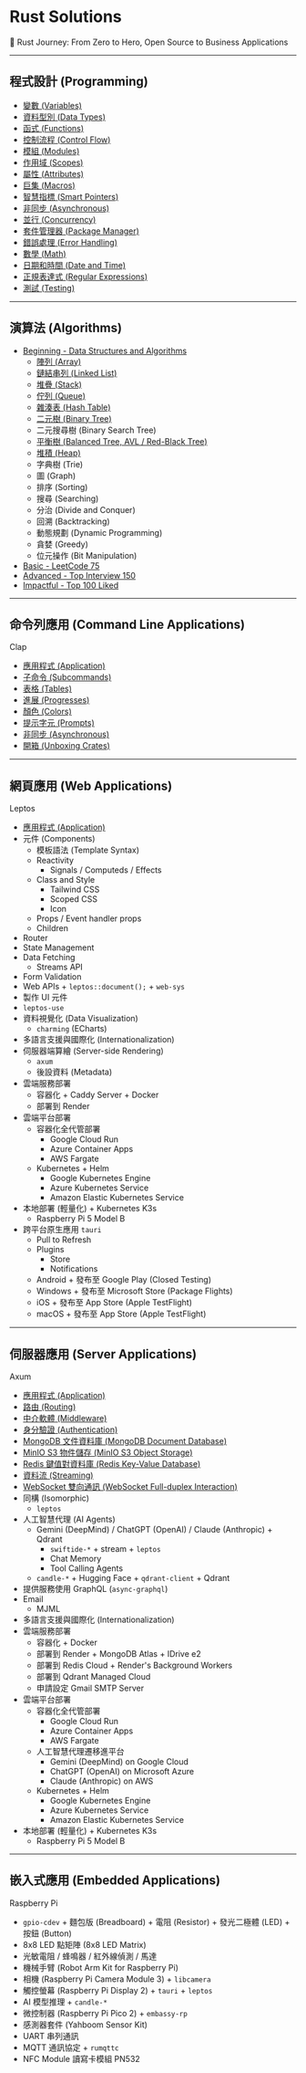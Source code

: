 # Rust Solutions

🦀 Rust Journey: From Zero to Hero, Open Source to Business Applications

---

## 程式設計 (Programming)

- [變數 (Variables)](./programming/Variables.md)
- [資料型別 (Data Types)](./programming/DataTypes.md)
- [函式 (Functions)](./programming/Functions.md)
- [控制流程 (Control Flow)](./programming/ControlFlow.md)
- [模組 (Modules)](./programming/Modules.md)
- [作用域 (Scopes)](./programming/Scopes.md)
- [屬性 (Attributes)](./programming/Attributes.md)
- [巨集 (Macros)](./programming/Macros.md)
- [智慧指標 (Smart Pointers)](./programming/SmartPointers.md)
- [非同步 (Asynchronous)](./programming/Asynchronous.md)
- [並行 (Concurrency)](./programming/Concurrency.md)
- [套件管理器 (Package Manager)](./programming/PackageManager.md)
- [錯誤處理 (Error Handling)](./programming/ErrorHandling.md)
- [數學 (Math)](./programming/Math.md)
- [日期和時間 (Date and Time)](./programming/DateAndTime.md)
- [正規表達式 (Regular Expressions)](./programming/RegularExpressions.md)
- [測試 (Testing)](./programming/Testing.md)

---

## 演算法 (Algorithms)

- [Beginning - Data Structures and Algorithms](./algorithms/Beginning.md)
  - [陣列 (Array)](./algorithms/Beginning.md#陣列-array)
  - [鏈結串列 (Linked List)](./algorithms/Beginning.md#鏈結串列-linked-list)
  - [堆疊 (Stack)](./algorithms/Beginning.md#堆疊-stack)
  - [佇列 (Queue)](./algorithms/Beginning.md#佇列-queue)
  - [雜湊表 (Hash Table)](./algorithms/Beginning.md#雜湊表-hash-table)
  - [二元樹 (Binary Tree)](./algorithms/Beginning.md#二元樹-binary-tree)
  - 二元搜尋樹 (Binary Search Tree)
  - [平衡樹 (Balanced Tree, AVL / Red-Black Tree)](./algorithms/Beginning.md#平衡樹-balanced-tree-avl--red-black-tree)
  - [堆積 (Heap)](./algorithms/Beginning.md#堆積-heap)
  - 字典樹 (Trie)
  - 圖 (Graph)
  - 排序 (Sorting)
  - 搜尋 (Searching)
  - 分治 (Divide and Conquer)
  - 回溯 (Backtracking)
  - 動態規劃 (Dynamic Programming)
  - 貪婪 (Greedy)
  - 位元操作 (Bit Manipulation)
- [Basic - LeetCode 75](./algorithms/Basic.md)
- [Advanced - Top Interview 150](./algorithms/Advanced.md)
- [Impactful - Top 100 Liked](./algorithms/Impactful.md)

---

## 命令列應用 (Command Line Applications)

Clap

- [應用程式 (Application)](./command-line/CommandLine.md#應用程式-application)
- [子命令 (Subcommands)](./command-line/CommandLine.md#子命令-subcommands)
- [表格 (Tables)](./command-line/CommandLine.md#表格-tables)
- [進展 (Progresses)](./command-line/CommandLine.md#進展-progresses)
- [顏色 (Colors)](./command-line/CommandLine.md#顏色-colors)
- [提示字元 (Prompts)](./command-line/CommandLine.md#提示字元-prompts)
- [非同步 (Asynchronous)](./command-line/CommandLine.md#非同步-asynchronous)
- [開箱 (Unboxing Crates)](./command-line/CommandLine.md#開箱-unboxing-crates)

---

## 網頁應用 (Web Applications)

Leptos

- [應用程式 (Application)](./web/Application.md)
- 元件 (Components)
  - 模板語法 (Template Syntax)
  - Reactivity
    - Signals / Computeds / Effects
  - Class and Style
    - Tailwind CSS
    - Scoped CSS
    - Icon
  - Props / Event handler props
  - Children
- Router
- State Management
- Data Fetching
  - Streams API
- Form Validation
- Web APIs + `leptos::document();` + `web-sys`
- 製作 UI 元件
- `leptos-use`
- 資料視覺化 (Data Visualization)
  - `charming` (ECharts)
- 多語言支援與國際化 (Internationalization)
- 伺服器端算繪 (Server-side Rendering)
  - `axum`
  - 後設資料 (Metadata)
- 雲端服務部署
  - 容器化 + Caddy Server + Docker
  - 部署到 Render
- 雲端平台部署
  - 容器化全代管部署
    - Google Cloud Run
    - Azure Container Apps
    - AWS Fargate
  - Kubernetes + Helm
    - Google Kubernetes Engine
    - Azure Kubernetes Service
    - Amazon Elastic Kubernetes Service
- 本地部署 (輕量化) + Kubernetes K3s
  - Raspberry Pi 5 Model B
- 跨平台原生應用 `tauri`
  - Pull to Refresh
  - Plugins
    - Store
    - Notifications
  - Android + 發布至 Google Play (Closed Testing)
  - Windows + 發布至 Microsoft Store (Package Flights)
  - iOS + 發布至 App Store (Apple TestFlight)
  - macOS + 發布至 App Store (Apple TestFlight)

---

## 伺服器應用 (Server Applications)

Axum

- [應用程式 (Application)](./server/Application.md)
- [路由 (Routing)](./server/Routing.md)
- [中介軟體 (Middleware)](./server/Middleware.md)
- [身分驗證 (Authentication)](./server/Authentication.md)
- [MongoDB 文件資料庫 (MongoDB Document Database)](./server/MongoDB.md)
- [MinIO S3 物件儲存 (MinIO S3 Object Storage)](./server/MinIO.md)
- [Redis 鍵值對資料庫 (Redis Key-Value Database)](./server/Redis.md)
- [資料流 (Streaming)](./server/Streaming.md)
- [WebSocket 雙向通訊 (WebSocket Full-duplex Interaction)](./server/WebSocket.md)
- 同構 (Isomorphic)
  - `leptos`
- 人工智慧代理 (AI Agents)
  - Gemini (DeepMind) / ChatGPT (OpenAI) / Claude (Anthropic) + Qdrant
    - `swiftide-*` + stream + `leptos`
    - Chat Memory
    - Tool Calling Agents
  - `candle-*` + Hugging Face + `qdrant-client` + Qdrant
- 提供服務使用 GraphQL (`async-graphql`)
- Email
  - MJML
- 多語言支援與國際化 (Internationalization)
- 雲端服務部署
  - 容器化 + Docker
  - 部署到 Render + MongoDB Atlas + IDrive e2
  - 部署到 Redis Cloud + Render's Background Workers
  - 部署到 Qdrant Managed Cloud
  - 申請設定 Gmail SMTP Server
- 雲端平台部署
  - 容器化全代管部署
    - Google Cloud Run
    - Azure Container Apps
    - AWS Fargate
  - 人工智慧代理遷移進平台
    - Gemini (DeepMind) on Google Cloud
    - ChatGPT (OpenAI) on Microsoft Azure
    - Claude (Anthropic) on AWS
  - Kubernetes + Helm
    - Google Kubernetes Engine
    - Azure Kubernetes Service
    - Amazon Elastic Kubernetes Service
- 本地部署 (輕量化) + Kubernetes K3s
  - Raspberry Pi 5 Model B

---

## 嵌入式應用 (Embedded Applications)

Raspberry Pi

- `gpio-cdev` + 麵包版 (Breadboard) + 電阻 (Resistor) + 發光二極體 (LED) + 按鈕 (Button)
- 8x8 LED 點矩陣 (8x8 LED Matrix)
- 光敏電阻 / 蜂鳴器 / 紅外線偵測 / 馬達
- 機械手臂 (Robot Arm Kit for Raspberry Pi)
- 相機 (Raspberry Pi Camera Module 3) + `libcamera`
- 觸控螢幕 (Raspberry Pi Display 2) + `tauri` + `leptos`
- AI 模型推理 + `candle-*`
- 微控制器 (Raspberry Pi Pico 2) + `embassy-rp`
- 感測器套件 (Yahboom Sensor Kit)
- UART 串列通訊
- MQTT 通訊協定 + `rumqttc`
- NFC Module 讀寫卡模組 PN532
